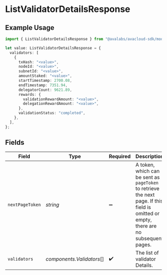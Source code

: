 # ListValidatorDetailsResponse

## Example Usage

```typescript
import { ListValidatorDetailsResponse } from "@avalabs/avacloud-sdk/models/components";

let value: ListValidatorDetailsResponse = {
  validators: [
    {
      txHash: "<value>",
      nodeId: "<value>",
      subnetId: "<value>",
      amountStaked: "<value>",
      startTimestamp: 2700.08,
      endTimestamp: 7351.94,
      delegatorCount: 9621.89,
      rewards: {
        validationRewardAmount: "<value>",
        delegationRewardAmount: "<value>",
      },
      validationStatus: "completed",
    },
  ],
};
```

## Fields

| Field                                                                                                                                  | Type                                                                                                                                   | Required                                                                                                                               | Description                                                                                                                            |
| -------------------------------------------------------------------------------------------------------------------------------------- | -------------------------------------------------------------------------------------------------------------------------------------- | -------------------------------------------------------------------------------------------------------------------------------------- | -------------------------------------------------------------------------------------------------------------------------------------- |
| `nextPageToken`                                                                                                                        | *string*                                                                                                                               | :heavy_minus_sign:                                                                                                                     | A token, which can be sent as `pageToken` to retrieve the next page. If this field is omitted or empty, there are no subsequent pages. |
| `validators`                                                                                                                           | *components.Validators*[]                                                                                                              | :heavy_check_mark:                                                                                                                     | The list of validator Details.                                                                                                         |